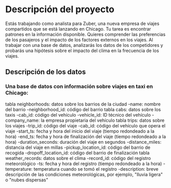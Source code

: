 # Descripción del proyecto
Estás trabajando como analista para Zuber, una nueva empresa de viajes compartidos que se está lanzando en Chicago. Tu tarea es encontrar patrones en la información disponible. Quieres comprender las preferencias de los pasajeros y el impacto de los factores externos en los viajes.
Al trabajar con una base de datos, analizarás los datos de los competidores y probarás una hipótesis sobre el impacto del clima en la frecuencia de los viajes.
## Descripción de los datos
### Una base de datos con información sobre viajes en taxi en Chicago:
tabla neighborhoods: datos sobre los barrios de la ciudad
-name: nombre del barrio
-neighborhood_id: código del barrio
tabla cabs: datos sobre los taxis
-cab_id: código del vehículo
-vehicle_id: ID técnico del vehículo
-company_name: la empresa propietaria del vehículo
tabla trips: datos sobre los viajes
-trip_id: código del viaje
-cab_id: código del vehículo que opera el viaje
-start_ts: fecha y hora del inicio del viaje (tiempo redondeado a la hora)
-end_ts: fecha y hora de finalización del viaje (tiempo redondeado a la hora)
-duration_seconds: duración del viaje en segundos
-distance_miles: distancia del viaje en millas
-pickup_location_id: código del barrio de recogida
-dropoff_location_id: código del barrio de finalización
tabla weather_records: datos sobre el clima
-record_id: código del registro meteorológico
-ts: fecha y hora del registro (tiempo redondeado a la hora)
-temperature: temperatura cuando se tomó el registro
-description: breve descripción de las condiciones meteorológicas, por ejemplo, "lluvia ligera" o "nubes dispersas"
